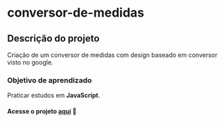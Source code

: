 # conversor-de-medidas

## Descrição do projeto

Criação de um conversor de medidas com design baseado em conversor visto no google.

### Objetivo de aprendizado

Praticar estudos em **JavaScript**.

#### Acesse o projeto [aqui](http://conversor-de-medidas-pink.vercel.app/) 🚀
